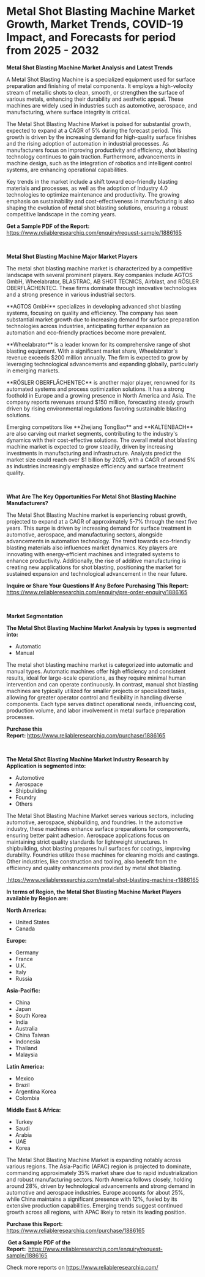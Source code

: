 <p><h1>Metal Shot Blasting Machine Market Growth, Market Trends, COVID-19 Impact, and Forecasts for period from 2025 - 2032</h1></p><p><strong>Metal Shot Blasting Machine Market Analysis and Latest Trends</strong></p>
<p><p>A Metal Shot Blasting Machine is a specialized equipment used for surface preparation and finishing of metal components. It employs a high-velocity stream of metallic shots to clean, smooth, or strengthen the surface of various metals, enhancing their durability and aesthetic appeal. These machines are widely used in industries such as automotive, aerospace, and manufacturing, where surface integrity is critical.</p><p>The Metal Shot Blasting Machine Market is poised for substantial growth, expected to expand at a CAGR of 5% during the forecast period. This growth is driven by the increasing demand for high-quality surface finishes and the rising adoption of automation in industrial processes. As manufacturers focus on improving productivity and efficiency, shot blasting technology continues to gain traction. Furthermore, advancements in machine design, such as the integration of robotics and intelligent control systems, are enhancing operational capabilities.</p><p>Key trends in the market include a shift toward eco-friendly blasting materials and processes, as well as the adoption of Industry 4.0 technologies to optimize maintenance and productivity. The growing emphasis on sustainability and cost-effectiveness in manufacturing is also shaping the evolution of metal shot blasting solutions, ensuring a robust competitive landscape in the coming years.</p></p>
<p><strong>Get a Sample PDF of the Report:&nbsp;</strong> <a href="https://www.reliableresearchiq.com/enquiry/request-sample/1886165?utm_campaign=2475&utm_medium=2&utm_source=Github&utm_content=ia&utm_term=22022025&utm_id=metal-shot-blasting-machine">https://www.reliableresearchiq.com/enquiry/request-sample/1886165</a></p>
<p>&nbsp;</p>
<p><strong>Metal Shot Blasting Machine Major Market Players</strong></p>
<p><p>The metal shot blasting machine market is characterized by a competitive landscape with several prominent players. Key companies include AGTOS GmbH, Wheelabrator, BLASTRAC, AB SHOT TECNICS, Airblast, and RÖSLER OBERFLÄCHENTEC. These firms dominate through innovative technologies and a strong presence in various industrial sectors.</p><p>**AGTOS GmbH** specializes in developing advanced shot blasting systems, focusing on quality and efficiency. The company has seen substantial market growth due to increasing demand for surface preparation technologies across industries, anticipating further expansion as automation and eco-friendly practices become more prevalent.</p><p>**Wheelabrator** is a leader known for its comprehensive range of shot blasting equipment. With a significant market share, Wheelabrator's revenue exceeds $200 million annually. The firm is expected to grow by leveraging technological advancements and expanding globally, particularly in emerging markets.</p><p>**RÖSLER OBERFLÄCHENTEC** is another major player, renowned for its automated systems and process optimization solutions. It has a strong foothold in Europe and a growing presence in North America and Asia. The company reports revenues around $150 million, forecasting steady growth driven by rising environmental regulations favoring sustainable blasting solutions.</p><p>Emerging competitors like **Zhejiang TongBao** and **KALTENBACH** are also carving out market segments, contributing to the industry's dynamics with their cost-effective solutions. The overall metal shot blasting machine market is expected to grow steadily, driven by increasing investments in manufacturing and infrastructure. Analysts predict the market size could reach over $1 billion by 2025, with a CAGR of around 5% as industries increasingly emphasize efficiency and surface treatment quality.</p></p>
<p>&nbsp;</p>
<p><strong>What Are The Key Opportunities For Metal Shot Blasting Machine Manufacturers?</strong></p>
<p><p>The Metal Shot Blasting Machine market is experiencing robust growth, projected to expand at a CAGR of approximately 5-7% through the next five years. This surge is driven by increasing demand for surface treatment in automotive, aerospace, and manufacturing sectors, alongside advancements in automation technology. The trend towards eco-friendly blasting materials also influences market dynamics. Key players are innovating with energy-efficient machines and integrated systems to enhance productivity. Additionally, the rise of additive manufacturing is creating new applications for shot blasting, positioning the market for sustained expansion and technological advancement in the near future.</p></p>
<p><strong>Inquire or Share Your Questions If Any Before Purchasing This Report:</strong> <a href="https://www.reliableresearchiq.com/enquiry/pre-order-enquiry/1886165?utm_campaign=2475&utm_medium=2&utm_source=Github&utm_content=ia&utm_term=22022025&utm_id=metal-shot-blasting-machine">https://www.reliableresearchiq.com/enquiry/pre-order-enquiry/1886165</a></p>
<p>&nbsp;</p>
<p><strong>Market Segmentation</strong></p>
<p><strong>The Metal Shot Blasting Machine Market Analysis by types is segmented into:</strong></p>
<p><ul><li>Automatic</li><li>Manual</li></ul></p>
<p><p>The metal shot blasting machine market is categorized into automatic and manual types. Automatic machines offer high efficiency and consistent results, ideal for large-scale operations, as they require minimal human intervention and can operate continuously. In contrast, manual shot blasting machines are typically utilized for smaller projects or specialized tasks, allowing for greater operator control and flexibility in handling diverse components. Each type serves distinct operational needs, influencing cost, production volume, and labor involvement in metal surface preparation processes.</p></p>
<p><strong>Purchase this Report:&nbsp;</strong><a href="https://www.reliableresearchiq.com/purchase/1886165?utm_campaign=2475&utm_medium=2&utm_source=Github&utm_content=ia&utm_term=22022025&utm_id=metal-shot-blasting-machine">https://www.reliableresearchiq.com/purchase/1886165</a></p>
<p>&nbsp;</p>
<p><strong>The Metal Shot Blasting Machine Market Industry Research by Application is segmented into:</strong></p>
<p><ul><li>Automotive</li><li>Aerospace</li><li>Shipbuilding</li><li>Foundry</li><li>Others</li></ul></p>
<p><p>The Metal Shot Blasting Machine Market serves various sectors, including automotive, aerospace, shipbuilding, and foundries. In the automotive industry, these machines enhance surface preparations for components, ensuring better paint adhesion. Aerospace applications focus on maintaining strict quality standards for lightweight structures. In shipbuilding, shot blasting prepares hull surfaces for coatings, improving durability. Foundries utilize these machines for cleaning molds and castings. Other industries, like construction and tooling, also benefit from the efficiency and quality enhancements provided by metal shot blasting.</p></p>
<p><a href="https://www.reliableresearchiq.com/metal-shot-blasting-machine-r1886165?utm_campaign=2475&utm_medium=2&utm_source=Github&utm_content=ia&utm_term=22022025&utm_id=metal-shot-blasting-machine">&nbsp;https://www.reliableresearchiq.com/metal-shot-blasting-machine-r1886165</a></p>
<p><strong>In terms of Region, the Metal Shot Blasting Machine Market Players available by Region are:</strong></p>
<p>
    <p> <strong> North America: </strong>
        <ul>
            <li>United States</li>
            <li>Canada</li>
        </ul>
        </p> 
    <p> <strong> Europe: </strong>
        <ul>
            <li>Germany</li>
            <li>France</li>
            <li>U.K.</li>
            <li>Italy</li>
            <li>Russia</li>
        </ul>
        </p> 
    <p> <strong> Asia-Pacific: </strong>
        <ul>
            <li>China</li>
            <li>Japan</li>
            <li>South Korea</li>
            <li>India</li>
            <li>Australia</li>
            <li>China Taiwan</li>
            <li>Indonesia</li>
            <li>Thailand</li>
            <li>Malaysia</li>
        </ul>
        </p> 
    <p> <strong> Latin America: </strong>
        <ul>
            <li>Mexico</li>
            <li>Brazil</li>
            <li>Argentina Korea</li>
            <li>Colombia</li>
        </ul>
        </p> 
    <p> <strong> Middle East & Africa: </strong>
        <ul>
            <li>Turkey</li>
            <li>Saudi</li>
            <li>Arabia</li>
            <li>UAE</li>
            <li>Korea</li>
        </ul>
    </p>
    </p>
<p><p>The Metal Shot Blasting Machine Market is expanding notably across various regions. The Asia-Pacific (APAC) region is projected to dominate, commanding approximately 35% market share due to rapid industrialization and robust manufacturing sectors. North America follows closely, holding around 28%, driven by technological advancements and strong demand in automotive and aerospace industries. Europe accounts for about 25%, while China maintains a significant presence with 12%, fueled by its extensive production capabilities. Emerging trends suggest continued growth across all regions, with APAC likely to retain its leading position.</p></p>
<p><strong>Purchase this Report: </strong><a href="https://www.reliableresearchiq.com/purchase/1886165?utm_campaign=2475&utm_medium=2&utm_source=Github&utm_content=ia&utm_term=22022025&utm_id=metal-shot-blasting-machine">https://www.reliableresearchiq.com/purchase/1886165</a></p>
<p>&nbsp;<strong>Get a Sample PDF of the Report:&nbsp;&nbsp;</strong><a href="https://www.reliableresearchiq.com/enquiry/request-sample/1886165?utm_campaign=2475&utm_medium=2&utm_source=Github&utm_content=ia&utm_term=22022025&utm_id=metal-shot-blasting-machine">https://www.reliableresearchiq.com/enquiry/request-sample/1886165</a></p>
<p><strong></strong></p>
<p>Check more reports on <a href="https://www.reliableresearchiq.com/?utm_campaign=2475&utm_medium=2&utm_source=Github&utm_content=ia&utm_term=22022025&utm_id=metal-shot-blasting-machine">https://www.reliableresearchiq.com/</a></p>